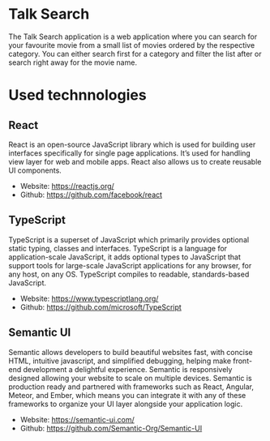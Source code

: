 # Talk Search

The Talk Search application is a web application where you can search for your favourite movie from a small list of movies ordered by the respective category. You can either search first for a category and filter the list after or search right away for the movie name.

# Used technnologies

## React

React is an open-source JavaScript library which is used for building user interfaces specifically for single page applications. It’s used for handling view layer for web and mobile apps. React also allows us to create reusable UI components.

* Website: https://reactjs.org/
* Github: https://github.com/facebook/react

## TypeScript

TypeScript is a superset of JavaScript which primarily provides optional static typing, classes and interfaces. TypeScript is a language for application-scale JavaScript, it adds optional types to JavaScript that support tools for large-scale JavaScript applications for any browser, for any host, on any OS. TypeScript compiles to readable, standards-based JavaScript.

* Website: https://www.typescriptlang.org/
* Github: https://github.com/microsoft/TypeScript

## Semantic UI

Semantic allows developers to build beautiful websites fast, with concise HTML, intuitive javascript, and simplified debugging, helping make front-end development a delightful experience. Semantic is responsively designed allowing your website to scale on multiple devices. Semantic is production ready and partnered with frameworks such as React, Angular, Meteor, and Ember, which means you can integrate it with any of these frameworks to organize your UI layer alongside your application logic.

* Website: https://semantic-ui.com/
* Github: https://github.com/Semantic-Org/Semantic-UI
